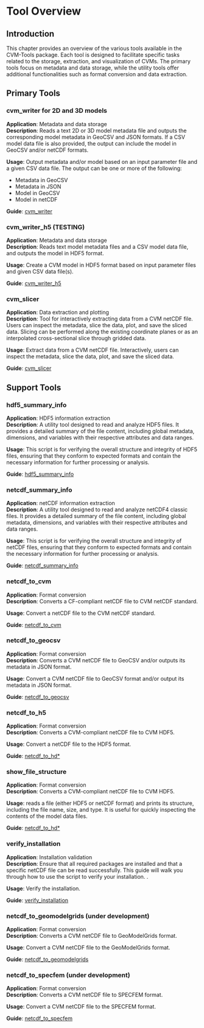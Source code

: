 # Tool Overview

## Introduction

This chapter provides an overview of the various tools available in the CVM-Tools package. Each tool is designed to facilitate specific tasks related to the storage, extraction, and visualization of CVMs. The primary tools focus on metadata and data storage, while the utility tools offer additional functionalities such as format conversion and data extraction.

## Primary Tools

### cvm_writer for 2D and 3D models

**Application**: Metadata and data storage  
**Description**: Reads a text 2D or 3D model metadata file and outputs the corresponding model metadata in GeoCSV and JSON formats. If a CSV model data file is also provided, the output can include the model in GeoCSV and/or netCDF formats.

**Usage**: Output metadata and/or model based on an input parameter file and a given CSV data file. The output can be one or more of the following:

- Metadata in GeoCSV
- Metadata in JSON
- Model in GeoCSV
- Model in netCDF

**Guide**: <a href="usage/cvm_writer.html">cvm_writer</a>

### cvm_writer_h5 (TESTING)

**Application**: Metadata and data storage  
**Description**: Reads text model metadata files and a CSV model data file, and outputs the model in HDF5 format.

**Usage**: Create a CVM model in HDF5 format based on input parameter files and given CSV data file(s).

**Guide**: <a href="usage/cvm_writer_h5.html">cvm_writer_h5</a>

### cvm_slicer

**Application**: Data extraction and plotting  
**Description**: Tool for interactively extracting data from a CVM netCDF file. Users can inspect the metadata, slice the data, plot, and save the sliced data. Slicing can be performed along the existing coordinate planes or as an interpolated cross-sectional slice through gridded data.

**Usage**: Extract data from a CVM netCDF file. Interactively, users can inspect the metadata, slice the data, plot, and save the sliced data.

**Guide**: <a href="usage/cvm_slicer.html">cvm_slicer</a>

## Support Tools

### hdf5_summary_info

**Application**: HDF5 information extraction  
**Description**: A utility tool designed to read and analyze HDF5 files. It provides a detailed summary of the file content, including global metadata, dimensions, and variables with their respective attributes and data ranges.

**Usage**: This script is for verifying the overall structure and integrity of HDF5 files, ensuring that they conform to expected formats and contain the necessary information for further processing or analysis.

**Guide**: <a href="usage/hdf5_summary_info.html">hdf5_summary_info</a>

### netcdf_summary_info

**Application**: netCDF information extraction  
**Description**: A utility tool designed to read and analyze netCDF4 classic files. It provides a detailed summary of the file content, including global metadata, dimensions, and variables with their respective attributes and data ranges.

**Usage**: This script is for verifying the overall structure and integrity of netCDF files, ensuring that they conform to expected formats and contain the necessary information for further processing or analysis.

**Guide**: <a href="usage/netcdf_summary_info.html">netcdf_summary_info</a>

### netcdf_to_cvm

**Application**: Format conversion  
**Description**: Converts a CF-compliant netCDF file to CVM netCDF standard.

**Usage**: Convert a netCDF file to the CVM netCDF standard.

**Guide**: <a href="usage/netcdf_to_cvm.html">netcdf_to_cvm</a>

### netcdf_to_geocsv

**Application**: Format conversion  
**Description**: Converts a CVM netCDF file to GeoCSV and/or outputs its metadata in JSON format.

**Usage**: Convert a CVM netCDF file to GeoCSV format and/or output its metadata in JSON format.

**Guide**: <a href="usage/netcdf_to_geocsv.html">netcdf_to_geocsv</a>

### netcdf_to_h5

**Application**: Format conversion  
**Description**: Converts a CVM-compliant netCDF file to CVM HDF5.

**Usage**: Convert a netCDF file to the HDF5 format.

**Guide**: <a href="usage/netcdf_to_hd.html">netcdf_to_hd\*</a>

### show_file_structure

**Application**: Format conversion  
**Description**: Converts a CVM-compliant netCDF file to CVM HDF5.

**Usage**: reads a file (either HDF5 or netCDF format) and prints its structure, including the file name, size, and type. It is useful for quickly inspecting the contents of the model data files.

**Guide**: <a href="usage/show_file_structure.html">netcdf_to_hd\*</a>

### verify_installation

**Application**: Installation validation  
**Description**: Ensure that all required packages are installed and that a specific netCDF file can be read successfully. This guide will walk you through how to use the script to verify your installation.
.

**Usage**: Verify the installation.

**Guide**: <a href="usage/verify_installation.html">verify_installation</a>

### netcdf_to_geomodelgrids (under development)

**Application**: Format conversion  
**Description**: Converts a CVM netCDF file to GeoModelGrids format.

**Usage**: Convert a CVM netCDF file to the GeoModelGrids format.

**Guide**: <a href="#">netcdf_to_geomodelgrids</a>

### netcdf_to_specfem (under development)

**Application**: Format conversion  
**Description**: Converts a CVM netCDF file to SPECFEM format.

**Usage**: Convert a CVM netCDF file to the SPECFEM format.

**Guide**: <a href="#">netcdf_to_specfem</a>
